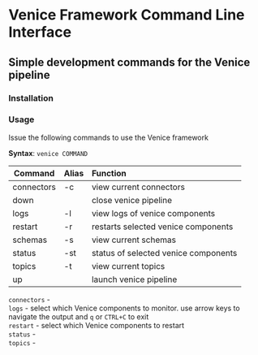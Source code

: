 # Venice Framework Command Line Interface

## Simple development commands for the Venice pipeline

### Installation

<!-- add installation instructions here-->

### Usage

Issue the following commands to use the Venice framework

**Syntax**: `venice COMMAND`

| Command    | Alias | Function                             |
| ---------- | ----- | :----------------------------------- |
| connectors | -c    | view current connectors              |
| down       |       | close venice pipeline                |
| logs       | -l    | view logs of venice components       |
| restart    | -r    | restarts selected venice components  |
| schemas    | -s    | view current schemas                 |
| status     | -st   | status of selected venice components |
| topics     | -t    | view current topics                  |
| up         |       | launch venice pipeline               |

`connectors` - <!-- add special notes for connectors commands -->
<br>
`logs` - select which Venice components to monitor. use arrow keys to navigate the output and `q` or `CTRL+C` to exit
<br>
`restart` - select which Venice components to restart
<br>
`status` - <!-- add special notes for status commands -->
<br>
`topics` - <!-- add special notes for topics commands -->
